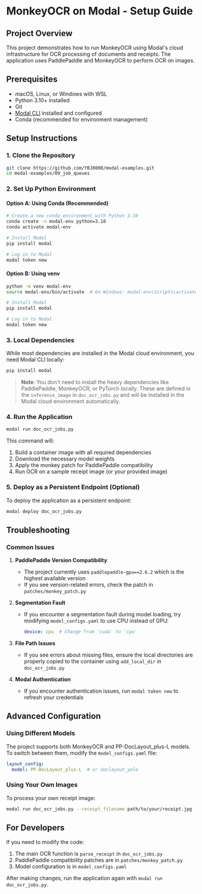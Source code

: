 # MonkeyOCR on Modal - Setup Guide

## Project Overview
This project demonstrates how to run MonkeyOCR using Modal's cloud infrastructure for OCR processing of documents and receipts. The application uses PaddlePaddle and MonkeyOCR to perform OCR on images.

## Prerequisites
- macOS, Linux, or Windows with WSL
- Python 3.10+ installed
- Git
- [Modal CLI](https://modal.com/docs/guide/cli) installed and configured
- Conda (recommended for environment management)

## Setup Instructions

### 1. Clone the Repository
```bash
git clone https://github.com/YBJ0000/modal-examples.git
cd modal-examples/09_job_queues
```

### 2. Set Up Python Environment

#### Option A: Using Conda (Recommended)
```bash
# Create a new conda environment with Python 3.10
conda create -n modal-env python=3.10
conda activate modal-env

# Install Modal
pip install modal

# Log in to Modal
modal token new
```

#### Option B: Using venv
```bash
python -m venv modal-env
source modal-env/bin/activate  # On Windows: modal-env\Scripts\activate

# Install Modal
pip install modal

# Log in to Modal
modal token new
```

### 3. Local Dependencies

While most dependencies are installed in the Modal cloud environment, you need Modal CLI locally:

```bash
pip install modal
```

> **Note**: You don't need to install the heavy dependencies like PaddlePaddle, MonkeyOCR, or PyTorch locally. These are defined in the `inference_image` in `doc_ocr_jobs.py` and will be installed in the Modal cloud environment automatically.

### 4. Run the Application

```bash
modal run doc_ocr_jobs.py
```

This command will:
1. Build a container image with all required dependencies
2. Download the necessary model weights
3. Apply the monkey patch for PaddlePaddle compatibility
4. Run OCR on a sample receipt image (or your provided image)

### 5. Deploy as a Persistent Endpoint (Optional)

To deploy the application as a persistent endpoint:

```bash
modal deploy doc_ocr_jobs.py
```

## Troubleshooting

### Common Issues

1. **PaddlePaddle Version Compatibility**
   - The project currently uses `paddlepaddle-gpu==2.6.2` which is the highest available version
   - If you see version-related errors, check the patch in `patches/monkey_patch.py`

2. **Segmentation Fault**
   - If you encounter a segmentation fault during model loading, try modifying `model_configs.yaml` to use CPU instead of GPU:
     ```yaml
     device: cpu  # Change from 'cuda' to 'cpu'
     ```

3. **File Path Issues**
   - If you see errors about missing files, ensure the local directories are properly copied to the container using `add_local_dir` in `doc_ocr_jobs.py`

4. **Modal Authentication**
   - If you encounter authentication issues, run `modal token new` to refresh your credentials

## Advanced Configuration

### Using Different Models

The project supports both MonkeyOCR and PP-DocLayout_plus-L models. To switch between them, modify the `model_configs.yaml` file:

```yaml
layout_config: 
  model: PP-DocLayout_plus-L  # or doclayout_yolo
```

### Using Your Own Images

To process your own receipt image:

```bash
modal run doc_ocr_jobs.py --receipt_filename path/to/your/receipt.jpg
```

## For Developers

If you need to modify the code:

1. The main OCR function is `parse_receipt` in `doc_ocr_jobs.py`
2. PaddlePaddle compatibility patches are in `patches/monkey_patch.py`
3. Model configuration is in `model_configs.yaml`

After making changes, run the application again with `modal run doc_ocr_jobs.py`.
